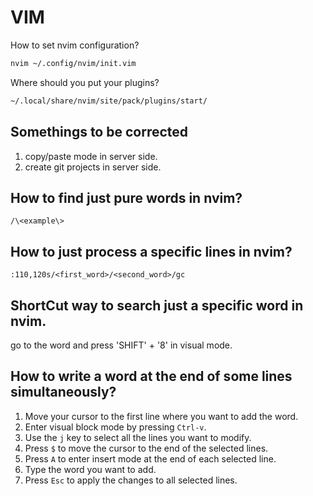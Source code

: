 # VIM



How to set nvim configuration?
```bash
nvim ~/.config/nvim/init.vim
```

Where should you put your plugins?
```bash
~/.local/share/nvim/site/pack/plugins/start/
```

## Somethings to be corrected
1. copy/paste mode in server side. 
2. create git projects in server side. 


## How to find just pure words in nvim?
```nvim
/\<example\>
```

## How to just process a specific lines in nvim?
```nvim 
:110,120s/<first_word>/<second_word>/gc
```

## ShortCut way to search just a specific word in nvim.
go to the word and press 'SHIFT' + '8' in visual mode.


## How to write a word at the end of some lines simultaneously?
1. Move your cursor to the first line where you want to add the word.
2. Enter visual block mode by pressing `Ctrl-v`.
3. Use the `j` key to select all the lines you want to modify.
4. Press `$` to move the cursor to the end of the selected lines.
5. Press `A` to enter insert mode at the end of each selected line.
6. Type the word you want to add.
7. Press `Esc` to apply the changes to all selected lines.
